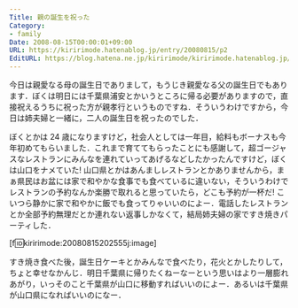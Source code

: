 ```yaml
---
Title: 親の誕生を祝った
Category:
- family
Date: 2008-08-15T00:00:01+09:00
URL: https://kiririmode.hatenablog.jp/entry/20080815/p2
EditURL: https://blog.hatena.ne.jp/kiririmode/kiririmode.hatenablog.jp/atom/entry/8454420450078214398
---
```


今日は親愛なる母の誕生日でありまして，もうじき親愛なる父の誕生日でもあります．ぼくは明日には千葉県浦安とかいうところに帰る必要がありますので，直接祝えるうちに祝った方が親孝行というものですね．そういうわけですから，今日は姉夫婦と一緒に，二人の誕生日を祝ったのでした．

ぼくとかは 24 歳になりますけど，社会人としては一年目，給料もボーナスも今年初めてもらいました．これまで育ててもらったことにも感謝して，超ゴージャスなレストランにみんなを連れていってあげるなどしたかったんですけど，ぼくは山口をナメていた! 山口県とかはあんましレストランとかありませんから，まぁ県民はお盆には家で和やかな食事でも食べているに違いない，そういうわけでレストランの予約なんか楽勝で取れると思っていたら，どこも予約が一杯だ! こいつら静かに家で和やかに飯でも食ってりゃいいのによー．電話したレストランとか全部予約無理だとか連れない返事しかなくて，結局姉夫婦の家ですき焼きパーティした．

[f:id:kiririmode:20080815202555j:image]

すき焼き食べた後，誕生日ケーキとかみんなで食べたり，花火とかしたりして，ちょと幸せなかんじ．明日千葉県に帰りたくねーなーという思いはより一層膨れあがり，いっそのこと千葉県が山口に移動すればいいのによー．あるいは千葉県が山口県になればいいのになー．
